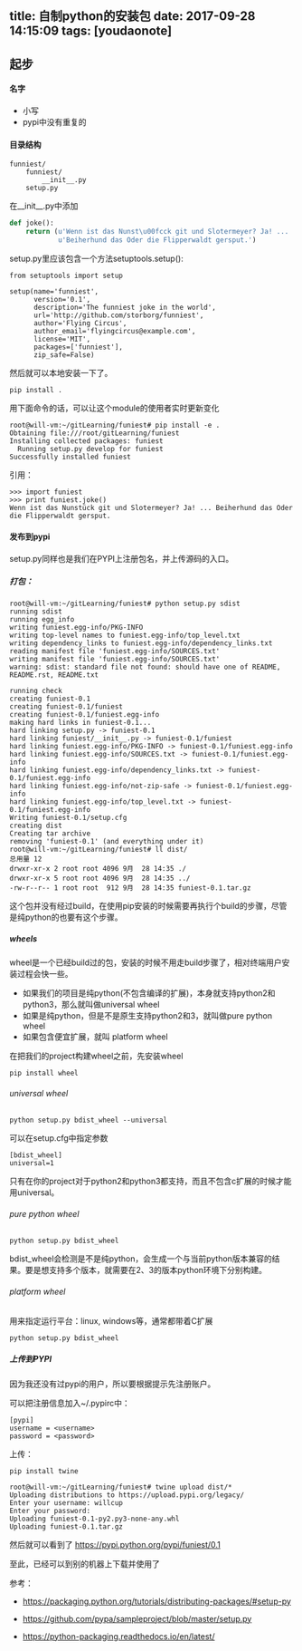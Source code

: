 
title: 自制python的安装包
date: 2017-09-28 14:15:09
tags: [youdaonote]
---


起步
---
#### 名字
- 小写
- pypi中没有重复的


#### 目录结构
```
funniest/
    funniest/
        __init__.py
    setup.py
```

在__init__.py中添加
```py
def joke():
    return (u'Wenn ist das Nunst\u00fcck git und Slotermeyer? Ja! ... '
            u'Beiherhund das Oder die Flipperwaldt gersput.')
```

setup.py里应该包含一个方法setuptools.setup():
```
from setuptools import setup

setup(name='funniest',
      version='0.1',
      description='The funniest joke in the world',
      url='http://github.com/storborg/funniest',
      author='Flying Circus',
      author_email='flyingcircus@example.com',
      license='MIT',
      packages=['funniest'],
      zip_safe=False)
```

然后就可以本地安装一下了。
```
pip install .
```

用下面命令的话，可以让这个module的使用者实时更新变化
```
root@will-vm:~/gitLearning/funiest# pip install -e .
Obtaining file:///root/gitLearning/funiest
Installing collected packages: funiest
  Running setup.py develop for funiest
Successfully installed funiest
```

引用：
```
>>> import funiest
>>> print funiest.joke()
Wenn ist das Nunstück git und Slotermeyer? Ja! ... Beiherhund das Oder die Flipperwaldt gersput.
```

#### 发布到pypi
setup.py同样也是我们在PYPI上注册包名，并上传源码的入口。

##### 打包：
```
root@will-vm:~/gitLearning/funiest# python setup.py sdist
running sdist
running egg_info
writing funiest.egg-info/PKG-INFO
writing top-level names to funiest.egg-info/top_level.txt
writing dependency_links to funiest.egg-info/dependency_links.txt
reading manifest file 'funiest.egg-info/SOURCES.txt'
writing manifest file 'funiest.egg-info/SOURCES.txt'
warning: sdist: standard file not found: should have one of README, README.rst, README.txt

running check
creating funiest-0.1
creating funiest-0.1/funiest
creating funiest-0.1/funiest.egg-info
making hard links in funiest-0.1...
hard linking setup.py -> funiest-0.1
hard linking funiest/__init__.py -> funiest-0.1/funiest
hard linking funiest.egg-info/PKG-INFO -> funiest-0.1/funiest.egg-info
hard linking funiest.egg-info/SOURCES.txt -> funiest-0.1/funiest.egg-info
hard linking funiest.egg-info/dependency_links.txt -> funiest-0.1/funiest.egg-info
hard linking funiest.egg-info/not-zip-safe -> funiest-0.1/funiest.egg-info
hard linking funiest.egg-info/top_level.txt -> funiest-0.1/funiest.egg-info
Writing funiest-0.1/setup.cfg
creating dist
Creating tar archive
removing 'funiest-0.1' (and everything under it)
root@will-vm:~/gitLearning/funiest# ll dist/
总用量 12
drwxr-xr-x 2 root root 4096 9月  28 14:35 ./
drwxr-xr-x 5 root root 4096 9月  28 14:35 ../
-rw-r--r-- 1 root root  912 9月  28 14:35 funiest-0.1.tar.gz
```
这个包并没有经过build，在使用pip安装的时候需要再执行个build的步骤，尽管是纯python的也要有这个步骤。
##### wheels
wheel是一个已经build过的包，安装的时候不用走build步骤了，相对终端用户安装过程会快一些。

- 如果我们的项目是纯python(不包含编译的扩展)，本身就支持python2和python3，那么就叫做universal wheel
- 如果是纯python，但是不是原生支持python2和3，就叫做pure python wheel
- 如果包含便宜扩展，就叫 platform wheel


在把我们的project构建wheel之前，先安装wheel
```
pip install wheel
```


###### universal wheel
```
python setup.py bdist_wheel --universal
```
可以在setup.cfg中指定参数
```
[bdist_wheel]
universal=1
```
只有在你的project对于python2和python3都支持，而且不包含c扩展的时候才能用universal。

###### pure python wheel
```
python setup.py bdist_wheel
```
bdist_wheel会检测是不是纯python，会生成一个与当前python版本兼容的结果。要是想支持多个版本，就需要在2、3的版本python环境下分别构建。

###### platform wheel
用来指定运行平台：linux, windows等，通常都带着C扩展
```
python setup.py bdist_wheel
```

##### 上传到PYPI


因为我还没有过pypi的用户，所以要根据提示先注册账户。

可以把注册信息加入~/.pypirc中：
```
[pypi]
username = <username>
password = <password>
```

上传：
```
pip install twine
```
```
root@will-vm:~/gitLearning/funiest# twine upload dist/*
Uploading distributions to https://upload.pypi.org/legacy/
Enter your username: willcup
Enter your password: 
Uploading funiest-0.1-py2.py3-none-any.whl
Uploading funiest-0.1.tar.gz      
```

然后就可以看到了 https://pypi.python.org/pypi/funiest/0.1

至此，已经可以到别的机器上下载并使用了


参考：
- https://packaging.python.org/tutorials/distributing-packages/#setup-py

- https://github.com/pypa/sampleproject/blob/master/setup.py

- https://python-packaging.readthedocs.io/en/latest/
